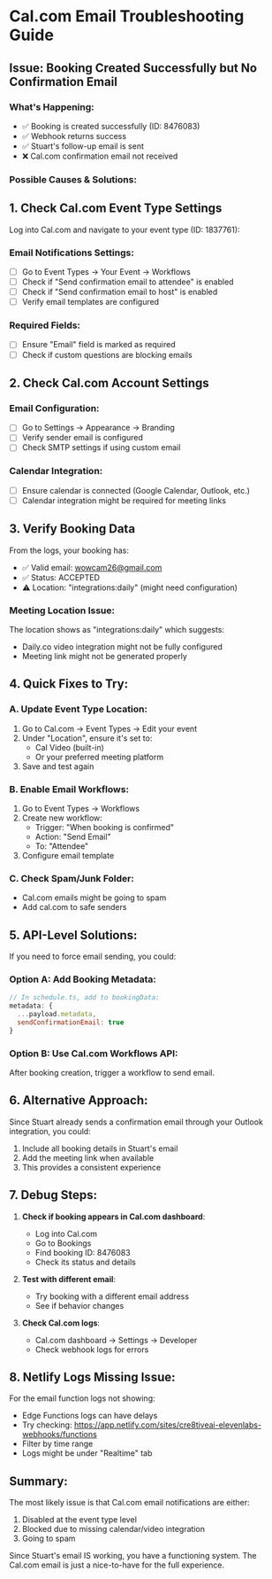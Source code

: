 # Cal.com Email Troubleshooting Guide

## Issue: Booking Created Successfully but No Confirmation Email

### What's Happening:
- ✅ Booking is created successfully (ID: 8476083)
- ✅ Webhook returns success
- ✅ Stuart's follow-up email is sent
- ❌ Cal.com confirmation email not received

### Possible Causes & Solutions:

## 1. Check Cal.com Event Type Settings

Log into Cal.com and navigate to your event type (ID: 1837761):

### Email Notifications Settings:
- [ ] Go to Event Types → Your Event → Workflows
- [ ] Check if "Send confirmation email to attendee" is enabled
- [ ] Check if "Send confirmation email to host" is enabled
- [ ] Verify email templates are configured

### Required Fields:
- [ ] Ensure "Email" field is marked as required
- [ ] Check if custom questions are blocking emails

## 2. Check Cal.com Account Settings

### Email Configuration:
- [ ] Go to Settings → Appearance → Branding
- [ ] Verify sender email is configured
- [ ] Check SMTP settings if using custom email

### Calendar Integration:
- [ ] Ensure calendar is connected (Google Calendar, Outlook, etc.)
- [ ] Calendar integration might be required for meeting links

## 3. Verify Booking Data

From the logs, your booking has:
- ✅ Valid email: wowcam26@gmail.com
- ✅ Status: ACCEPTED
- ⚠️ Location: "integrations:daily" (might need configuration)

### Meeting Location Issue:
The location shows as "integrations:daily" which suggests:
- Daily.co video integration might not be fully configured
- Meeting link might not be generated properly

## 4. Quick Fixes to Try:

### A. Update Event Type Location:
1. Go to Cal.com → Event Types → Edit your event
2. Under "Location", ensure it's set to:
   - Cal Video (built-in)
   - Or your preferred meeting platform
3. Save and test again

### B. Enable Email Workflows:
1. Go to Event Types → Workflows
2. Create new workflow:
   - Trigger: "When booking is confirmed"
   - Action: "Send Email"
   - To: "Attendee"
3. Configure email template

### C. Check Spam/Junk Folder:
- Cal.com emails might be going to spam
- Add cal.com to safe senders

## 5. API-Level Solutions:

If you need to force email sending, you could:

### Option A: Add Booking Metadata:
```javascript
// In schedule.ts, add to bookingData:
metadata: {
  ...payload.metadata,
  sendConfirmationEmail: true
}
```

### Option B: Use Cal.com Workflows API:
After booking creation, trigger a workflow to send email.

## 6. Alternative Approach:

Since Stuart already sends a confirmation email through your Outlook integration, you could:
1. Include all booking details in Stuart's email
2. Add the meeting link when available
3. This provides a consistent experience

## 7. Debug Steps:

1. **Check if booking appears in Cal.com dashboard**:
   - Log into Cal.com
   - Go to Bookings
   - Find booking ID: 8476083
   - Check its status and details

2. **Test with different email**:
   - Try booking with a different email address
   - See if behavior changes

3. **Check Cal.com logs**:
   - Cal.com dashboard → Settings → Developer
   - Check webhook logs for errors

## 8. Netlify Logs Missing Issue:

For the email function logs not showing:
- Edge Functions logs can have delays
- Try checking: https://app.netlify.com/sites/cre8tiveai-elevenlabs-webhooks/functions
- Filter by time range
- Logs might be under "Realtime" tab

## Summary:

The most likely issue is that Cal.com email notifications are either:
1. Disabled at the event type level
2. Blocked due to missing calendar/video integration
3. Going to spam

Since Stuart's email IS working, you have a functioning system. The Cal.com email is just a nice-to-have for the full experience.